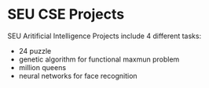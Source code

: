 # SEU CSE <Artificial Intelligence> Projects
SEU Aritificial Intelligence Projects include 4 different tasks:
* 24 puzzle
* genetic algorithm for functional maxmun problem
* million queens
* neural networks for face recognition
